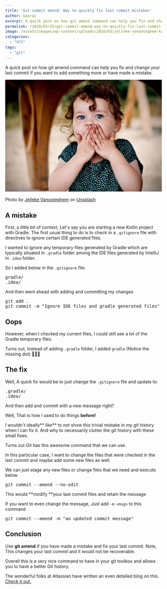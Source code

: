 ```yaml
---
title: 'Git commit amend: Way to quickly fix last commit mistakes'
author: Gaurav
excerpt: A quick post on how git amend command can help you fix and change your last commit if you want to add something more or have made a mistake.
permalink: /2020/03/25/git-commit-amend-way-to-quickly-fix-last-commit-mistakes/
image: /assets/images/wp-content/uploads/2020/03/jelleke-vanooteghem-kabtmcdcabk-unsplash.jpg
categories:
  - "VCS"
tags:
  - "git"
---
```

A quick post on how git amend command can help you fix and change your last commit if you want to add something more or have made a mistake.

![](/assets/images/wp-content/uploads/2020/03/jelleke-vanooteghem-kabtmcdcabk-unsplash.jpg)

Photo by&nbsp;[Jelleke Vanooteghem](https://unsplash.com/@ilumire?utm_source=unsplash&utm_medium=referral&utm_content=creditCopyText)&nbsp;on&nbsp;[Unsplash](https://unsplash.com/s/photos/oops?utm_source=unsplash&utm_medium=referral&utm_content=creditCopyText)

## A mistake

First, a little bit of context, Let's say you are starting a new Kotlin project with Gradle. The first usual thing to do is to check in a `.gitignore` file with directives to ignore certain IDE generated files.

I wanted to ignore any temporary files generated by Gradle which are typically situated in `.gradle` folder among the IDE files generated by IntelliJ in `.idea` folder.

So I added below in the `.gitignore` file:

<pre class="wp-block-preformatted">gradle/
.idea/</pre>

And then went ahead with adding and committing my changes

<pre class="wp-block-preformatted">git add .
git commit -m "Ignore IDE files and gradle generated files"</pre>

## Oops

However, when I checked my current files, I could still see a lot of the Gradle temporary files.

Turns out, Instead of adding `.gradle` folder, I added `gradle` (Notice the missing dot) 🤦🏻‍♂️

## The fix

Well, A quick fix would be to just change the `.gitignore` file and update to:

<pre class="wp-block-preformatted">.gradle/
.idea/</pre>

And then add and commit with a new message right?

Well, That is how I used to do things **before!**

I wouldn't ideally**&nbsp;like** to not show this trivial mistake in my git history when I can fix it. And why to necessarily clutter the git history with these small fixes.

Turns out Git has this awesome command that we can use.

In this particular case, I want to change the files that were checked in the last commit and maybe add some new files as well.

We can just stage any new files or change files that we need and execute below

<pre class="wp-block-preformatted">git commit --amend --no-edit</pre>

This would&nbsp;**modify&nbsp;**your last commit files and retain the message

If you want to even change the message, Just add `-m <msg>` to this command

<pre class="wp-block-preformatted">git <span class="hljs-keyword">commit</span> <span class="hljs-comment">--amend -m "an updated commit message"</span></pre>

## Conclusion

Use **git amend** if you have made a mistake and fix your last commit. Note, This changes your last commit and it would not be recoverable.

Overall this is a very nice command to have in your git toolbox and allows you to have a better Git history.

The wonderful folks at Atlassian have written an even detailed blog on this. [Check it out.](https://www.atlassian.com/git/tutorials/rewriting-history)
